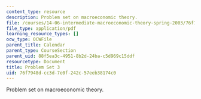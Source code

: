 ```yaml
---
content_type: resource
description: Problem set on macroeconomic theory.
file: /courses/14-06-intermediate-macroeconomic-theory-spring-2003/76f7948dcc3d7e0f242c57eeb38174c0_ps3.pdf
file_type: application/pdf
learning_resource_types: []
ocw_type: OCWFile
parent_title: Calendar
parent_type: CourseSection
parent_uid: 88f5ea3c-4951-8b2d-24ba-c5d969c15ddf
resourcetype: Document
title: Problem Set 3
uid: 76f7948d-cc3d-7e0f-242c-57eeb38174c0
---
```

Problem set on macroeconomic theory.

